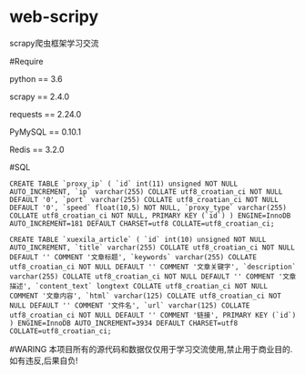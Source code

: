 # web-scripy
scrapy爬虫框架学习交流

#Require

python == 3.6

scrapy == 2.4.0

requests == 2.24.0

PyMySQL == 0.10.1

Redis == 3.2.0

#SQL

```CREATE TABLE `proxy_ip` (
  `id` int(11) unsigned NOT NULL AUTO_INCREMENT,
  `ip` varchar(255) COLLATE utf8_croatian_ci NOT NULL DEFAULT '0',
  `port` varchar(255) COLLATE utf8_croatian_ci NOT NULL DEFAULT '0',
  `speed` float(10,5) NOT NULL,
  `proxy_type` varchar(255) COLLATE utf8_croatian_ci NOT NULL,
  PRIMARY KEY (`id`)
) ENGINE=InnoDB AUTO_INCREMENT=181 DEFAULT CHARSET=utf8 COLLATE=utf8_croatian_ci;```

```CREATE TABLE `xuexila_article` (
  `id` int(10) unsigned NOT NULL AUTO_INCREMENT,
  `title` varchar(255) COLLATE utf8_croatian_ci NOT NULL DEFAULT '' COMMENT '文章标题',
  `keywords` varchar(255) COLLATE utf8_croatian_ci NOT NULL DEFAULT '' COMMENT '文章关键字',
  `description` varchar(255) COLLATE utf8_croatian_ci NOT NULL DEFAULT '' COMMENT '文章描述',
  `content_text` longtext COLLATE utf8_croatian_ci NOT NULL COMMENT '文章内容',
  `html` varchar(125) COLLATE utf8_croatian_ci NOT NULL DEFAULT '' COMMENT '文件名',
  `url` varchar(125) COLLATE utf8_croatian_ci NOT NULL DEFAULT '' COMMENT '链接',
  PRIMARY KEY (`id`)
) ENGINE=InnoDB AUTO_INCREMENT=3934 DEFAULT CHARSET=utf8 COLLATE=utf8_croatian_ci;```

#WARING
本项目所有的源代码和数据仅仅用于学习交流使用,禁止用于商业目的.如有违反,后果自负!

